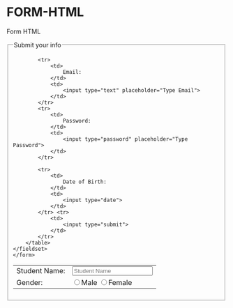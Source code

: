 # FORM-HTML
Form HTML
<!DOCTYPE html>
<html lang="en">

<head>
    <meta charset="UTF-8">
    <meta name="viewport" content="width=, initial-scale=1.0">
    <title>Document</title>
</head>

<body>
     <form action="https://dummy.xyz">
     </form>
     <fieldset>
        <legend>Submit your info</legend>
     <table>
            <tr>
                <td>
                    Student Name:
                </td>
                <td>
                    <input type="text" placeholder="Student Name">
                </td>
                <tr>
                <td>
                    Gender:
                </td>
                <td>
                    <input type="radio" name="Gender">Male
                    <input type="radio" name="Gender">Female
                </td
             </tr>
            </tr>

            <tr>
                <td>
                    Email:
                </td>
                <td>
                    <input type="text" placeholder="Type Email">
                </td>
            </tr>
            <tr>
                <td>
                    Password:
                </td>
                <td>
                    <input type="password" placeholder="Type Password">
                </td>
            </tr>
           
            <tr>
                <td>
                    Date of Birth:
                </td>
                <td>
                    <input type="date">
                </td>
            </tr> <tr>
                <td>
                    <input type="submit">
                </td>
            </tr>
        </table>
    </fieldset>
    </form>
</body>
</html>
